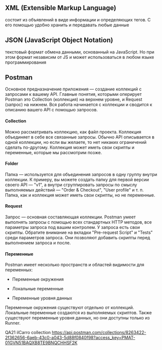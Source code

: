 ## XML (Extensible Markup Language)
состоит из объявлений в виде информации и определяющих тегов. С его помощью удобно хранить и передавать любые данные

## JSON (JavaScript Object Notation)
текстовый формат обмена данными, основанный на JavaScript. Но при этом формат независим от JS и может использоваться в любом языке программирования

## Postman

Основное предназначение приложения — создание коллекций с запросами к вашему API.
Главные понятия, которыми оперирует Postman это Collection (коллекция) на верхнем уровне, и Request (запрос) на нижнем. Вся работа начинается с коллекции и сводится к описанию вашего API с помощью запросов.

#### Collection

Можно рассматривать коллекцию, как файл проекта. Коллекция объединяет в себе все связанные запросы. Обычно API описывается в одной коллекции, но если вы желаете, то нет никаких ограничений сделать по-другому. Коллекция может иметь свои скрипты и переменные, которые мы рассмотрим позже.

#### Folder

Папка — используется для объединения запросов в одну группу внутри коллекции. К примеру, вы можете создать папку для первой версии своего API — "v1", а внутри сгруппировать запросы по смыслу выполняемых действий — "Order & Checkout", "User profile" и т. п. Папка, как и коллекция может иметь свои скрипты, но не переменные.

#### Request

Запрос — основная составляющая коллекции. Postman умеет выполнять запросы с помощью всех стандартных HTTP методов, все параметры запроса под вашим контролем. У запроса есть свои скрипты. Обратите внимание на вкладки "Pre-request Script" и "Tests" среди параметров запроса. Они позволяют добавить скрипты перед выполнением запроса и после.

#### Переменные

Postman имеет несколько пространств и областей видимости для переменных:

- Переменные окружения

- Локальные переменные

- Переменные уровня данных

Переменные окружения существуют отдельно от коллекций. Локальные переменные создаются из выполняемых скриптов. Также существуют переменные уровня данных, но они доступны только из Runner.

QA21 ilCarro collection https://api.postman.com/collections/8263422-2f362656-6aeb-43c0-a043-5d88f0840f98?access_key=PMAT-01GVN51BAQXB8TE9BNQCHHSF2K